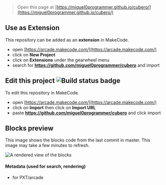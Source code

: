 
> Open this page at [https://miguel0programmer.github.io/cubero/](https://miguel0programmer.github.io/cubero/)

## Use as Extension

This repository can be added as an **extension** in MakeCode.

* open [https://arcade.makecode.com/](https://arcade.makecode.com/)
* click on **New Project**
* click on **Extensions** under the gearwheel menu
* search for **https://github.com/miguel0programmer/cubero** and import

## Edit this project ![Build status badge](https://github.com/miguel0programmer/cubero/workflows/MakeCode/badge.svg)

To edit this repository in MakeCode.

* open [https://arcade.makecode.com/](https://arcade.makecode.com/)
* click on **Import** then click on **Import URL**
* paste **https://github.com/miguel0programmer/cubero** and click import

## Blocks preview

This image shows the blocks code from the last commit in master.
This image may take a few minutes to refresh.

![A rendered view of the blocks](https://github.com/miguel0programmer/cubero/raw/master/.github/makecode/blocks.png)

#### Metadata (used for search, rendering)

* for PXT/arcade
<script src="https://makecode.com/gh-pages-embed.js"></script><script>makeCodeRender("{{ site.makecode.home_url }}", "{{ site.github.owner_name }}/{{ site.github.repository_name }}");</script>
